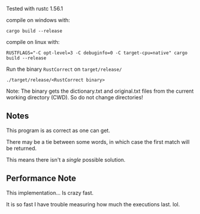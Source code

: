 Tested with rustc 1.56.1

compile on windows with:

```
cargo build --release
```

compile on linux with:
```
RUSTFLAGS="-C opt-level=3 -C debuginfo=0 -C target-cpu=native" cargo build --release
```

Run the binary `RustCorrect` on `target/release/`

```
./target/release/<RustCorrect binary>
```

Note: The binary gets the dictionary.txt and original.txt files from the current working directory (CWD). So do not change directories!

## Notes

This program is as correct as one can get.

There may be a tie between some words, in which case the first match will be returned.

This means there isn't a *single* possible solution.

## Performance Note

This implementation... Is crazy fast.

It is so fast I have trouble measuring how much the executions last. lol.